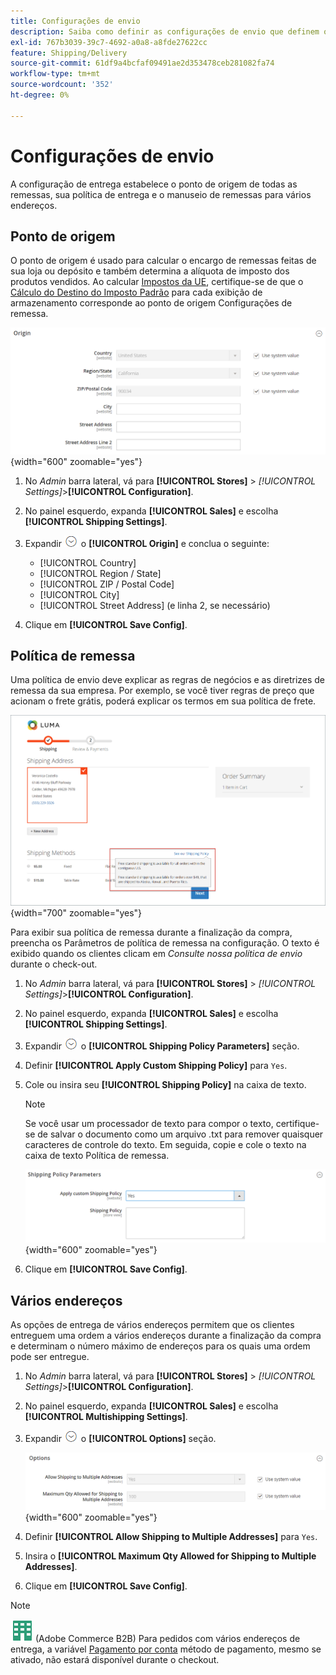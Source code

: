 ```yaml
---
title: Configurações de envio
description: Saiba como definir as configurações de envio que definem o ponto de origem e a política de envio para sua loja.
exl-id: 767b3039-39c7-4692-a0a8-a8fde27622cc
feature: Shipping/Delivery
source-git-commit: 61df9a4bcfaf09491ae2d353478ceb281082fa74
workflow-type: tm+mt
source-wordcount: '352'
ht-degree: 0%

---
```


# Configurações de envio

A configuração de entrega estabelece o ponto de origem de todas as remessas, sua política de entrega e o manuseio de remessas para vários endereços.

## Ponto de origem

O ponto de origem é usado para calcular o encargo de remessas feitas de sua loja ou depósito e também determina a alíquota de imposto dos produtos vendidos. Ao calcular [Impostos da UE](international-tax-guidelines.md#eu-tax-configuration), certifique-se de que o [Cálculo do Destino do Imposto Padrão](../configuration-reference/sales/tax.md) para cada exibição de armazenamento corresponde ao ponto de origem Configurações de remessa.

![Origem](../configuration-reference/sales/assets/shipping-settings-origin.png){width="600" zoomable="yes"}

1. No _Admin_ barra lateral, vá para **[!UICONTROL Stores]** > _[!UICONTROL Settings]_>**[!UICONTROL Configuration]**.

1. No painel esquerdo, expanda **[!UICONTROL Sales]** e escolha **[!UICONTROL Shipping Settings]**.

1. Expandir ![Seletor de expansão](../assets/icon-display-expand.png) o **[!UICONTROL Origin]** e conclua o seguinte:

   - [!UICONTROL Country]
   - [!UICONTROL Region / State]
   - [!UICONTROL ZIP / Postal Code]
   - [!UICONTROL City]
   - [!UICONTROL Street Address] (e linha 2, se necessário)

1. Clique em **[!UICONTROL Save Config]**.

## Política de remessa

Uma política de envio deve explicar as regras de negócios e as diretrizes de remessa da sua empresa. Por exemplo, se você tiver regras de preço que acionam o frete grátis, poderá explicar os termos em sua política de frete.

![Política de envio durante o check-out](./assets/storefront-checkout-shipping-policy.png){width="700" zoomable="yes"}

Para exibir sua política de remessa durante a finalização da compra, preencha os Parâmetros de política de remessa na configuração. O texto é exibido quando os clientes clicam em _Consulte nossa política de envio_ durante o check-out.

1. No _Admin_ barra lateral, vá para **[!UICONTROL Stores]** > _[!UICONTROL Settings]_>**[!UICONTROL Configuration]**.

1. No painel esquerdo, expanda **[!UICONTROL Sales]** e escolha **[!UICONTROL Shipping Settings]**.

1. Expandir ![Seletor de expansão](../assets/icon-display-expand.png) o **[!UICONTROL Shipping Policy Parameters]** seção.

1. Definir **[!UICONTROL Apply Custom Shipping Policy]** para `Yes`.

1. Cole ou insira seu **[!UICONTROL Shipping Policy]** na caixa de texto.

   >[!NOTE]
   >
   >Se você usar um processador de texto para compor o texto, certifique-se de salvar o documento como um arquivo .txt para remover quaisquer caracteres de controle do texto. Em seguida, copie e cole o texto na caixa de texto Política de remessa.

   ![Parâmetros da política de remessa](../configuration-reference/sales/assets/shipping-settings-shipping-policy-parameters.png){width="600" zoomable="yes"}

1. Clique em **[!UICONTROL Save Config]**.

## Vários endereços

As opções de entrega de vários endereços permitem que os clientes entreguem uma ordem a vários endereços durante a finalização da compra e determinam o número máximo de endereços para os quais uma ordem pode ser entregue.

1. No _Admin_ barra lateral, vá para **[!UICONTROL Stores]** > _[!UICONTROL Settings]_>**[!UICONTROL Configuration]**.

1. No painel esquerdo, expanda **[!UICONTROL Sales]** e escolha **[!UICONTROL Multishipping Settings]**.

1. Expandir ![Seletor de expansão](../assets/icon-display-expand.png) o **[!UICONTROL Options]** seção.

   ![Opções de envio de vários endereços](../configuration-reference/sales/assets/multishipping-settings-options.png){width="600" zoomable="yes"}

1. Definir **[!UICONTROL Allow Shipping to Multiple Addresses]** para `Yes`.

1. Insira o **[!UICONTROL Maximum Qty Allowed for Shipping to Multiple Addresses]**.

1. Clique em **[!UICONTROL Save Config]**.

>[!NOTE]
>
>![Adobe Commerce B2B](../assets/b2b.svg) (Adobe Commerce B2B) Para pedidos com vários endereços de entrega, a variável [Pagamento por conta](../b2b/enable-basic-features.md#configure-payment-on-account) método de pagamento, mesmo se ativado, não estará disponível durante o checkout.
